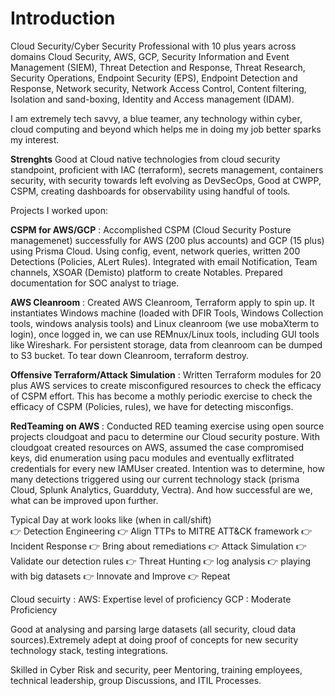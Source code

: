 # Introduction

Cloud Security/Cyber Security Professional with 10 plus years across domains Cloud Security, AWS, GCP, Security Information and Event Management (SIEM), 
Threat Detection and Response, Threat Research, Security Operations,  Endpoint Security (EPS), Endpoint Detection and Response, Network security, 
Network Access Control, Content filtering, Isolation and sand-boxing, Identity and Access management (IDAM). 

I am extremely tech savvy, a blue teamer, any technology within cyber, cloud computing and beyond which helps me in doing my job better sparks my interest. 

**Strenghts**
Good at Cloud native technologies from cloud security standpoint, proficient with IAC (terraform), secrets management, containers security, with security towards left evolving as DevSecOps, Good at CWPP, CSPM, creating dashboards for observability using handful of tools. 

Projects I worked upon: 

**CSPM for AWS/GCP** : Accomplished CSPM (Cloud Security Posture managemenet) successfully for AWS (200 plus accounts) and GCP (15 plus) using Prisma Cloud. Using config, event, network
queries, written 200 Detections (Policies, ALert Rules). Integrated with email Notification, Team channels, XSOAR (Demisto) platform to create Notables. 
Prepared documentation for SOC analyst to triage. 

**AWS Cleanroom** : Created AWS Cleanroom, Terraform apply to spin up. It instantiates Windows machine (loaded with DFIR Tools, 
Windows Collection tools, windows analysis tools) and Linux cleanroom (we use mobaXterm to login), once logged in, we can use REMnux/Linux tools, including GUI tools
like Wireshark. For persistent storage, data from cleanroom can be dumped to S3 bucket. To tear down Cleanroom, terraform destroy. 

**Offensive Terraform/Attack Simulation** : Written Terraform modules for 20 plus AWS services to create misconfigured resources to check the efficacy of CSPM effort.
This has become a mothly periodic exercise to check the efficacy of CSPM (Policies, rules), we have for detecting misconfigs. 

**RedTeaming on AWS** : Conducted RED teaming exercise using open source projects cloudgoat and pacu to determine our Cloud security posture. With cloudgoat created
resources on AWS, assumed the case compromised keys, did enumeration using pacu modules and eventually exflitrated credentials for every new IAMUser created. 
Intention was to determine, how many detections triggered using our current technology stack (prisma Cloud, Splunk Analytics, Guardduty, Vectra). 
And how successful are we, what can be improved upon further. 


Typical Day at work looks like (when in call/shift)  
👉 Detection Engineering 👉 Align TTPs to MITRE ATT&CK framework 👉 Incident Response 👉 Bring about remediations 👉 Attack Simulation 
👉 Validate our detection rules 👉 Threat Hunting 👉 log analysis 👉 playing with big datasets 👉 Innovate and Improve 👉 Repeat

Cloud secuirty : 
AWS: Expertise level of proficiency
GCP : Moderate Proficiency

Good at analysing and parsing large datasets (all security, cloud data sources).Extremely adept at doing proof of concepts for new security technology stack, testing integrations. 



Skilled in Cyber Risk and security, peer Mentoring, training employees, technical leadership, group Discussions, and ITIL Processes.
